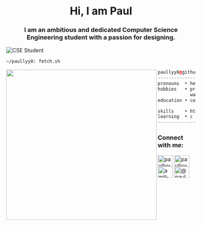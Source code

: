 <h1 align="center">Hi, I am Paul</h1>
<h3 align="center">I am an ambitious and dedicated Computer Science Engineering student with a passion for designing.</h3>


![CSE Student](https://pbs.twimg.com/profile_banners/1310855281417490435/1706194798/1080x360)



```sh
~/paullyy8: fetch.sh
```

<img align="left" src="https://avatars.githubusercontent.com/u/129642624?v=4" width="400" />

```c++
paullyy8@github
------------------------------
pronouns  • he/him
hobbies   • programming, designing,
            watching anime, drink tea.
education • computer science student 

skills    • html, css, node.js
learning  • c , python
------------------------------
```
<h3 align="left">Connect with me:</h3>
<p align="left">
<a href="https://instagram.com/paullyy08" target="blank"><img align="center" src="https://raw.githubusercontent.com/rahuldkjain/github-profile-readme-generator/master/src/images/icons/Social/instagram.svg" alt="paullyy08" height="30" width="40" /></a>
<a href="https://twitter.com/paullyy009" target="blank"><img align="center" src="https://raw.githubusercontent.com/rahuldkjain/github-profile-readme-generator/master/src/images/icons/Social/twitter.svg" alt="paullyy009" height="30" width="40" /></a>
<a href="https://linkedin.com/in/amit-paul-403510212" target="blank"><img align="center" src="https://raw.githubusercontent.com/rahuldkjain/github-profile-readme-generator/master/src/images/icons/Social/linked-in-alt.svg" alt="amit-paul-403510212" height="30" width="40" /></a>
<a href="https://medium.com/@paul008" target="blank"><img align="center" src="https://raw.githubusercontent.com/rahuldkjain/github-profile-readme-generator/master/src/images/icons/Social/medium.svg" alt="@paul008" height="30" width="40" /></a>
</p>
